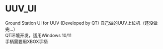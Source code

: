 # UUV_UI
Ground Station UI for UUV (Developed by QT)
自己做的UUV上位机（还没做完...）  
QT环境开发，适用Windows 10/11  
手柄需要用XBOX手柄
